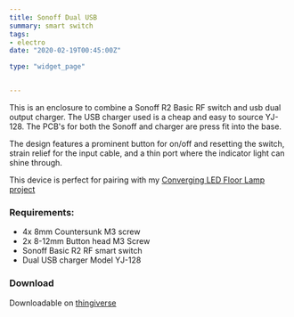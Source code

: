 ```yaml
---
title: Sonoff Dual USB
summary: smart switch
tags:
- electro
date: "2020-02-19T00:45:00Z"

type: "widget_page" 


---
```


This is an enclosure to combine a Sonoff R2 Basic RF switch and usb dual output charger.
The USB charger used is a cheap and easy to source YJ-128. The PCB's for both the Sonoff and charger are press fit into the base. 

The design features a prominent button for on/off and resetting the switch, strain relief for the input cable, and a thin port where the indicator light can shine through.

This device is perfect for pairing with my [Converging LED Floor Lamp project](https://www.thingiverse.com/thing:4166209)


### Requirements:

- 4x 8mm Countersunk M3 screw 
- 2x 8-12mm Button head M3 Screw
- Sonoff Basic R2 RF smart switch
- Dual USB charger Model YJ-128



### Download 

Downloadable on [thingiverse](https://www.thingiverse.com/thing:4166314)

